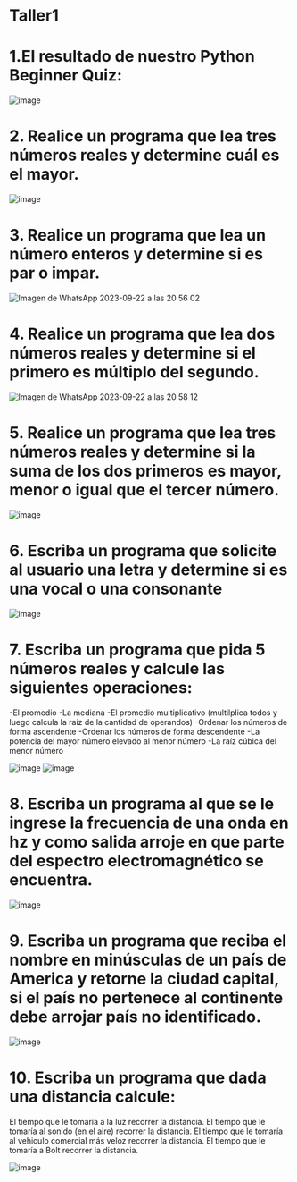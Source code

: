 # Taller1

#  1.El resultado de nuestro Python Beginner Quiz:
![image](https://github.com/LauraDa999/Taller1/assets/141860731/66ca48a6-5a2f-4997-ac10-2e6b19232d5a)

# 2. Realice un programa que lea tres números reales y determine cuál es el mayor.

![image](https://github.com/LauraDa999/Taller1/assets/141860731/aabd8108-bfb4-4a92-bf65-ce95533bfa47)

# 3. Realice un programa que lea un número enteros y determine si es par o impar.
![Imagen de WhatsApp 2023-09-22 a las 20 56 02](https://github.com/LauraDa999/Taller1/assets/141860731/469cdef3-f143-4896-96d1-6dd0066edb2e)

# 4. Realice un programa que lea dos números reales y determine si el primero es múltiplo del segundo.
![Imagen de WhatsApp 2023-09-22 a las 20 58 12](https://github.com/LauraDa999/Taller1/assets/141860731/861aaa70-1522-429e-b4d7-e84936339f78)

# 5. Realice un programa que lea tres números reales y determine si la suma de los dos primeros es mayor, menor o igual que el tercer número.
![image](https://github.com/LauraDa999/Taller1/assets/141860731/5b064879-2763-48ea-8a61-096eda97cd42)

# 6. Escriba un programa que solicite al usuario una letra y determine si es una vocal o una consonante

![image](https://github.com/LauraDa999/Taller1/assets/141860731/97fd8c74-718f-4c91-b4a2-f2048ff222e1)

# 7. Escriba un programa que pida 5 números reales y calcule las siguientes operaciones:

-El promedio
-La mediana
-El promedio multiplicativo (multilplica todos y luego calcula la raíz de la cantidad de operandos)
-Ordenar los números de forma ascendente
-Ordenar los números de forma descendente
-La potencia del mayor número elevado al menor número
-La raíz cúbica del menor número


![image](https://github.com/LauraDa999/Taller1/assets/141860731/9c1e0f71-cd5c-4ba7-8697-bcb2a6aee3bd)
![image](https://github.com/LauraDa999/Taller1/assets/141860731/e446be25-8722-4e15-8f03-8ae2e8bc2c42)

# 8. Escriba un programa al que se le ingrese la frecuencia de una onda en hz y como salida arroje en que parte del espectro electromagnético se encuentra.

![image](https://github.com/LauraDa999/Taller1/assets/141860731/69078ae9-4e80-4e88-99bf-40dbb16d888f)

#  9. Escriba un programa que reciba el nombre en minúsculas de un país de America y retorne la ciudad capital, si el país no pertenece al continente debe arrojar país no identificado.

![image](https://github.com/LauraDa999/Taller1/assets/141860731/2e986443-055d-4605-9370-18cc49f5cf2e)


#  10. Escriba un programa que dada una distancia calcule:

El tiempo que le tomaría a la luz recorrer la distancia.
El tiempo que le tomaría al sonido (en el aire) recorrer la distancia.
El tiempo que le tomaría al vehiculo comercial más veloz recorrer la distancia.
El tiempo que le tomaría a Bolt recorrer la distancia.

![image](https://github.com/LauraDa999/Taller1/assets/141860731/a8c1d073-60a8-4d83-a064-0dcb251b7025)








